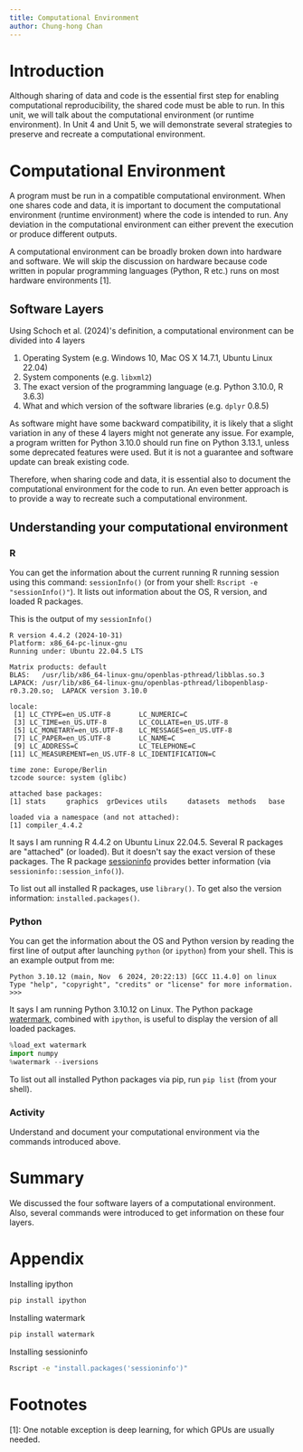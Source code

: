 ```yaml
---
title: Computational Environment
author: Chung-hong Chan
---
```


# Introduction

Although sharing of data and code is the essential first step for enabling computational reproducibility, the shared code must be able to run. In this unit, we will talk about the computational environment (or runtime environment). In Unit 4 and Unit 5, we will demonstrate several strategies to preserve and recreate a computational environment.

# Computational Environment

A program must be run in a compatible computational environment. When one shares code and data, it is important to document the computational environment (runtime environment) where the code is intended to run. Any deviation in the computational environment can either prevent the execution or produce different outputs.

A computational environment can be broadly broken down into hardware and software. We will skip the discussion on hardware because code written in popular programming languages (Python, R etc.) runs on most hardware environments [1].

## Software Layers

Using Schoch et al. (2024)'s definition, a computational environment can be divided into 4 layers

1. Operating System (e.g. Windows 10, Mac OS X 14.7.1, Ubuntu Linux 22.04)
2. System components (e.g. `libxml2`)
3. The exact version of the programming language (e.g. Python 3.10.0, R 3.6.3)
4. What and which version of the software libraries (e.g. `dplyr` 0.8.5)

As software might have some backward compatibility, it is likely that a slight variation in any of these 4 layers might not generate any issue. For example, a program written for Python 3.10.0 should run fine on Python 3.13.1, unless some deprecated features were used. But it is not a guarantee and software update can break existing code.

Therefore, when sharing code and data, it is essential also to document the computational environment for the code to run. An even better approach is to provide a way to recreate such a computational environment.

## Understanding your computational environment

### R

You can get the information about the current running R running session using this command: `sessionInfo()` (or from your shell: `Rscript -e "sessionInfo()"`). It lists out information about the OS, R version, and loaded R packages.

This is the output of my `sessionInfo()`

```
R version 4.4.2 (2024-10-31)
Platform: x86_64-pc-linux-gnu
Running under: Ubuntu 22.04.5 LTS

Matrix products: default
BLAS:   /usr/lib/x86_64-linux-gnu/openblas-pthread/libblas.so.3 
LAPACK: /usr/lib/x86_64-linux-gnu/openblas-pthread/libopenblasp-r0.3.20.so;  LAPACK version 3.10.0

locale:
 [1] LC_CTYPE=en_US.UTF-8       LC_NUMERIC=C              
 [3] LC_TIME=en_US.UTF-8        LC_COLLATE=en_US.UTF-8    
 [5] LC_MONETARY=en_US.UTF-8    LC_MESSAGES=en_US.UTF-8   
 [7] LC_PAPER=en_US.UTF-8       LC_NAME=C                 
 [9] LC_ADDRESS=C               LC_TELEPHONE=C            
[11] LC_MEASUREMENT=en_US.UTF-8 LC_IDENTIFICATION=C       

time zone: Europe/Berlin
tzcode source: system (glibc)

attached base packages:
[1] stats     graphics  grDevices utils     datasets  methods   base     

loaded via a namespace (and not attached):
[1] compiler_4.4.2
```

It says I am running R 4.4.2 on Ubuntu Linux 22.04.5. Several R packages are "attached" (or loaded). But it doesn't say the exact version of these packages. The R package [sessioninfo](https://doi.org/10.32614/CRAN.package.sessioninfo) provides better information (via `sessioninfo::session_info()`).

To list out all installed R packages, use `library()`. To get also the version information: `installed.packages()`.

### Python

You can get the information about the OS and Python version by reading the first line of output after launching `python` (or `ipython`) from your shell. This is an example output from me:

```
Python 3.10.12 (main, Nov  6 2024, 20:22:13) [GCC 11.4.0] on linux
Type "help", "copyright", "credits" or "license" for more information.
>>> 
```

It says I am running Python 3.10.12 on Linux. The Python package [watermark](https://pypi.org/project/watermark/), combined with `ipython`, is useful to display the version of all loaded packages.

```python
%load_ext watermark
import numpy
%watermark --iversions
```

To list out all installed Python packages via pip, run `pip list` (from your shell).

### Activity

Understand and document your computational environment via the commands introduced above.

# Summary

We discussed the four software layers of a computational environment. Also, several commands were introduced to get information on these four layers.

# Appendix

Installing ipython

```sh
pip install ipython
```

Installing watermark

```sh
pip install watermark
```

Installing sessioninfo

```sh
Rscript -e "install.packages('sessioninfo')"
```

# Footnotes

[1]: One notable exception is deep learning, for which GPUs are usually needed.
